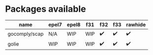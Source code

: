 # Packages available

| name          | epel7 | epel8 | f31 | f32 | f33 | rawhide|
|---------------|-------|-------|-----|-----|-----|----------|
| gocomply/scap | N/A   | WIP   | WIP | :heavy_check_mark: | :heavy_check_mark: | :heavy_check_mark: |
| golie         | WIP   | WIP   | WIP | :heavy_check_mark: | :heavy_check_mark: | :heavy_check_mark: |
